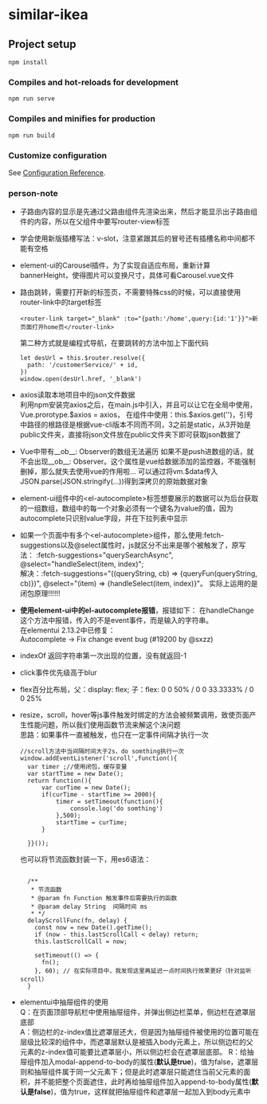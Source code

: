 # similar-ikea

## Project setup
```
npm install
```

### Compiles and hot-reloads for development
```
npm run serve
```

### Compiles and minifies for production
```
npm run build
```

### Customize configuration
See [Configuration Reference](https://cli.vuejs.org/config/).


### person-note
* 子路由内容的显示是先通过父路由组件先渲染出来，然后才能显示出子路由组件的内容，所以在父组件中要写router-view标签
* 学会使用新版插槽写法：v-slot，注意紧跟其后的冒号还有插槽名称中间都不能有空格
* element-ui的Carousel插件，为了实现自适应布局，重新计算bannerHeight，使得图片可以变换尺寸，具体可看Carousel.vue文件
* 路由跳转，需要打开新的标签页，不需要特殊css的时候，可以直接使用router-link中的target标签
  ```
  <router-link target="_blank" :to="{path:'/home',query:{id:'1'}}">新页面打开home页</router-link>
  ```
  第二种方式就是编程式导航，在要跳转的方法中加上下面代码
  ```
  let desUrl = this.$router.resolve({
    path: '/customerService/' + id,
  })
  window.open(desUrl.href, '_blank')
  ```
* axios读取本地项目中的json文件数据  
  利用npm安装完axios之后，在main.js中引入，并且可以让它在全局中使用，Vue.prorotype.\$axios = axios，
  在组件中使用：this.$axios.get('')，引号中路径的根路径是根据vue-cli版本不同而不同，3之前是static，从3开始是public文件夹，直接将json文件放在public文件夹下即可获取json数据了
* Vue中带有__ob__: Observer的数组无法遍历
  如果不是push进数组的话，就不会出现__ob__: Observer。这个属性是vue给数据添加的监控器，不能强制删掉，那么就失去使用vue的作用啦...
  可以通过将vm.$data传入JSON.parse(JSON.stringify(...))得到深拷贝的原始数据对象
* element-ui组件中的\<el-autocomplete>标签想要展示的数据可以为后台获取的一组数组，数组中的每一个对象必须有一个键名为value的值，因为autocomplete只识别value字段，并在下拉列表中显示
* 如果一个页面中有多个\<el-autocomplete>组件，那么使用:fetch-suggestions以及@select属性时，js就区分不出来是哪个被触发了，原写法： :fetch-suggestions="querySearchAsync", @select="handleSelect(item, index)";   
  解决：:fetch-suggestions="((queryString, cb) => {queryFun(queryString, cb)})", @select="(item) => {handleSelect(item, index)}"。 实际上运用的是闭包原理!!!!!!
  
* **使用element-ui中的el-autocomplete报错**，报错如下：
在handleChange这个方法中报错，传入的不是event事件，而是输入的字符串。     
在elementui 2.13.2中已修复：  
Autocomplete -> Fix change event bug (#19200 by @sxzz)

* indexOf 返回字符串第一次出现的位置，没有就返回-1
* click事件优先级高于blur
* flex百分比布局，父：display: flex; 子：flex: 0 0 50% / 0 0 33.3333% / 0 0 25%
* resize，scroll，hover等js事件触发时绑定的方法会被频繁调用，致使页面产生性能问题，所以我们使用函数节流来解这个决问题   
  思路：如果事件一直被触发，也只在一定事件间隔才执行一次    
  ```
  //scroll方法中当间隔时间大于2s，do somthing执行一次 window.addEventListener('scroll',function(){
    var timer ;//使用闭包，缓存变量
    var startTime = new Date();
    return function(){
        var curTime = new Date();
        if(curTime - startTime >= 2000){
            timer = setTimeout(function(){
                console.log('do somthing')
            },500);
            startTime = curTime;
        }
 
    }}());
  ```

  也可以将节流函数封装一下，用es6语法：
  ```

    /**
     * 节流函数
     * @param fn Function 触发事件后需要执行的函数
     * @param delay String  间隔时间 ms
     * */
    delayScrollFunc(fn, delay) {
      const now = new Date().getTime();
      if (now - this.lastScrollCall < delay) return;
      this.lastScrollCall = now;
 
      setTimeout(() => {
        fn();
      }, 60); // 在实际项目中，我发现这里再延迟一点时间执行效果更好（针对监听scroll）
    }
  ```
* elementui中抽屉组件的使用   
  Q：在页面顶部导航栏中使用抽屉组件，并弹出侧边栏菜单，侧边栏在遮罩层底部   
  A：侧边栏的z-index值比遮罩层还大，但是因为抽屉组件被使用的位置可能在层级比较深的组件中，而遮罩层默认是被插入body元素上，所以侧边栏的父元素的z-index值可能要比遮罩层小，所以侧边栏会在遮罩层底部。
  R：给抽屉组件加入modal-append-to-body的属性(**默认是true**)，值为false，遮罩层则和抽屉组件属于同一父元素下；但是此时遮罩层只能遮住当前父元素的面积，并不能把整个页面遮住，此时再给抽屉组件加入append-to-body属性(**默认是false**)，值为true，这样就把抽屉组件和遮罩层一起加入到body元素中